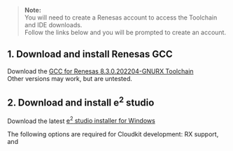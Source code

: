 > **Note:**<br>
> You will need to create a Renesas account to access the Toolchain and IDE downloads.<br>
> Follow the links below and you will be prompted to create an account.

## 1. Download and install Renesas GCC

Download the [GCC for Renesas 8.3.0.202204-GNURX Toolchain](https://llvm-gcc-renesas.com/rx-download-toolchains/)  
Other versions may work, but are untested.

## 2. Download and install e<sup>2</sup> studio

Download the latest [e<sup>2</sup> studio installer for Windows](https://www.renesas.com/us/en/software-tool/e2studio-information-rx-family)

The following options are required for Cloudkit development: RX support, and
